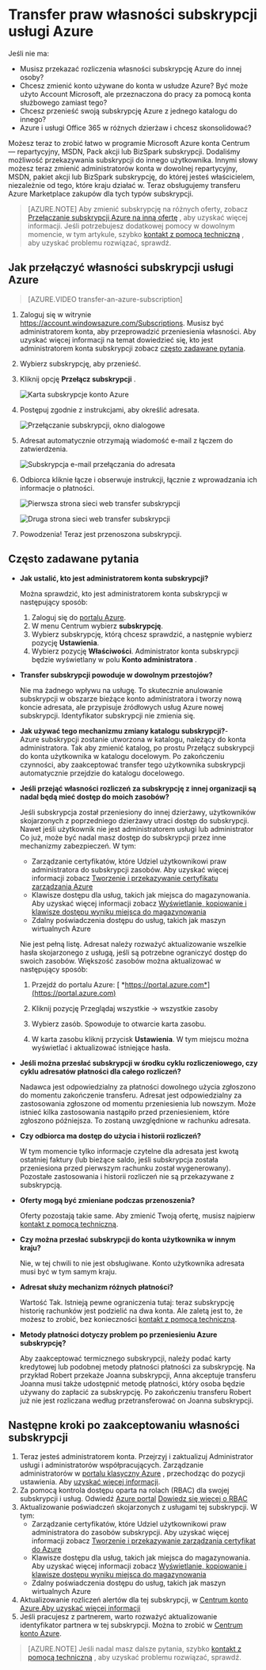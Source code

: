 <properties
   pageTitle="Transfer praw własności subskrypcji usługi Azure | Microsoft Azure"
   description="Jak przełączyć Azure subskrypcji do innego użytkownika, a niektóre często zadawane pytania (FAQ) dotyczące procesu"
   services=""
   documentationCenter=""
   authors="genlin"
   manager="stevenpo"
   editor=""
   tags="billing,top-support-issue"/>

<tags
   ms.service="billing"
   ms.workload="na"
   ms.tgt_pltfrm="na"
   ms.devlang="na"
   ms.topic="article"
   ms.date="10/10/2016"
   ms.author="genli"/>

# <a name="transferring-ownership-of-an-azure-subscription"></a>Transfer praw własności subskrypcji usługi Azure

Jeśli nie ma:

- Musisz przekazać rozliczenia własności subskrypcję Azure do innej osoby?
- Chcesz zmienić konto używane do konta w usłudze Azure? Być może użyto Account Microsoft, ale przeznaczona do pracy za pomocą konta służbowego zamiast tego?
- Chcesz przenieść swoją subskrypcję Azure z jednego katalogu do innego?
- Azure i usługi Office 365 w różnych dzierżaw i chcesz skonsolidować?

Możesz teraz to zrobić łatwo w programie Microsoft Azure konta Centrum — repartycyjny, MSDN, Pack akcji lub BizSpark subskrypcji.  Dodaliśmy możliwość przekazywania subskrypcji do innego użytkownika. Innymi słowy możesz teraz zmienić administratorów konta w dowolnej repartycyjny, MSDN, pakiet akcji lub BizSpark subskrypcję, do której jesteś właścicielem, niezależnie od tego, które kraju działać w. Teraz obsługujemy transferu Azure Marketplace zakupów dla tych typów subskrypcji.

> [AZURE.NOTE] Aby zmienić subskrypcję na różnych oferty, zobacz [Przełączanie subskrypcji Azure na inną ofertę](billing-how-to-switch-azure-offer.md) , aby uzyskać więcej informacji. Jeśli potrzebujesz dodatkowej pomocy w dowolnym momencie, w tym artykule, szybko [kontakt z pomocą techniczną](https://portal.azure.com/?#blade/Microsoft_Azure_Support/HelpAndSupportBlade) , aby uzyskać problemu rozwiązać, sprawdź.

## <a name="how-to-transfer-ownership-of-an-azure-subscription"></a>Jak przełączyć własności subskrypcji usługi Azure

> [AZURE.VIDEO transfer-an-azure-subscription]

1.  Zaloguj się w witrynie <https://account.windowsazure.com/Subscriptions>. Musisz być administratorem konta, aby przeprowadzić przeniesienia własności. Aby uzyskać więcej informacji na temat dowiedzieć się, kto jest administratorem konta subskrypcji zobacz [często zadawane pytania](#faq).

2.  Wybierz subskrypcję, aby przenieść.

3.  Kliknij opcję **Przełącz subskrypcji** .

    ![Karta subskrypcje konto Azure](./media/billing-subscription-transfer/image1.png)

4.  Postępuj zgodnie z instrukcjami, aby określić adresata.

    ![Przełączanie subskrypcji, okno dialogowe](./media/billing-subscription-transfer/image2.PNG)

5.  Adresat automatycznie otrzymają wiadomość e-mail z łączem do zatwierdzenia.

    ![Subskrypcja e-mail przełączania do adresata](./media/billing-subscription-transfer/image3.png)

6.  Odbiorca kliknie łącze i obserwuje instrukcji, łącznie z wprowadzania ich informacje o płatności.

    ![Pierwsza strona sieci web transfer subskrypcji](./media/billing-subscription-transfer/image4.png)

    ![Druga strona sieci web transfer subskrypcji](./media/billing-subscription-transfer/image5.png)

7. Powodzenia! Teraz jest przenoszona subskrypcji.

<a id="faq"></a>
## <a name="frequently-asked-questions-faq"></a>Często zadawane pytania

-   **Jak ustalić, kto jest administratorem konta subskrypcji?**

    Można sprawdzić, kto jest administratorem konta subskrypcji w następujący sposób:

    1. Zaloguj się do [portalu Azure](https://portal.azure.com).
    2. W menu Centrum wybierz **subskrypcję**.
    3. Wybierz subskrypcję, którą chcesz sprawdzić, a następnie wybierz pozycję **Ustawienia**.
    4. Wybierz pozycję **Właściwości**. Administrator konta subskrypcji będzie wyświetlany w polu **Konto administratora** .  

-   **Transfer subskrypcji powoduje w dowolnym przestojów?**

    Nie ma żadnego wpływu na usługę. To skutecznie anulowanie subskrypcji w obszarze bieżące konto administratora i tworzy nową koncie adresata, ale przypisuje źródłowych usług Azure nowej subskrypcji. Identyfikator subskrypcji nie zmienia się.

-   **Jak używać tego mechanizmu zmiany katalogu subskrypcji?**-   
    Azure subskrypcji zostanie utworzona w katalogu, należący do konta administratora. Tak aby zmienić katalog, po prostu Przełącz subskrypcji do konta użytkownika w katalogu docelowym. Po zakończeniu czynności, aby zaakceptować transfer tego użytkownika subskrypcji automatycznie przejdzie do katalogu docelowego.

-   **Jeśli przejąć własności rozliczeń za subskrypcję z innej organizacji są nadal będą mieć dostęp do moich zasobów?**

    Jeśli subskrypcja został przeniesiony do innej dzierżawy, użytkowników skojarzonych z poprzedniego dzierżawy utraci dostęp do subskrypcji. Nawet jeśli użytkownik nie jest administratorem usługi lub administrator Co już, może być nadal masz dostęp do subskrypcji przez inne mechanizmy zabezpieczeń. W tym:
    - Zarządzanie certyfikatów, które Udziel użytkownikowi praw administratora do subskrypcji zasobów. Aby uzyskać więcej informacji zobacz [Tworzenie i przekazywanie certyfikatu zarządzania Azure](https://msdn.microsoft.com/library/azure/gg551722.aspx)
    -   Klawisze dostępu dla usług, takich jak miejsca do magazynowania. Aby uzyskać więcej informacji zobacz [Wyświetlanie, kopiowanie i klawisze dostępu wyniku miejsca do magazynowania](storage-create-storage-account.md#view-copy-and-regenerate-storage-access-keys)
    -   Zdalny poświadczenia dostępu do usług, takich jak maszyn wirtualnych Azure

    Nie jest pełną listę. Adresat należy rozważyć aktualizowanie wszelkie hasła skojarzonego z usługą, jeśli są potrzebne ograniczyć dostęp do swoich zasobów. Większość zasobów można aktualizować w następujący sposób:

    1.   Przejdź do portalu Azure: [ *https://portal.azure.com*](https://portal.azure.com)

    2.    Kliknij pozycję Przeglądaj wszystkie -&gt; wszystkie zasoby

    3.    Wybierz zasób. Spowoduje to otwarcie karta zasobu.

    4.    W karta zasobu kliknij przycisk **Ustawienia**. W tym miejscu można wyświetlać i aktualizować istniejące hasła.


-   **Jeśli można przesłać subskrypcji w środku cyklu rozliczeniowego, czy cyklu adresatów płatności dla całego rozliczeń?**

    Nadawca jest odpowiedzialny za płatności dowolnego użycia zgłoszono do momentu zakończenie transferu. Adresat jest odpowiedzialny za zastosowania zgłoszone od momentu przeniesienia lub nowszym. Może istnieć kilka zastosowania nastąpiło przed przeniesieniem, które zgłoszono późniejsza. To zostaną uwzględnione w rachunku adresata.

-   **Czy odbiorca ma dostęp do użycia i historii rozliczeń?**

    W tym momencie tylko informacje czytelne dla adresata jest kwotą ostatniej faktury (lub bieżące saldo, jeśli subskrypcja została przeniesiona przed pierwszym rachunku został wygenerowany). Pozostałe zastosowania i historii rozliczeń nie są przekazywane z subskrypcją.

-   **Oferty mogą być zmieniane podczas przenoszenia?**

    Oferty pozostają takie same. Aby zmienić Twoją ofertę, musisz najpierw [kontakt z pomocą techniczną](http://go.microsoft.com/fwlink/?LinkID=619338).

-   **Czy można przesłać subskrypcji do konta użytkownika w innym kraju?**

    Nie, w tej chwili to nie jest obsługiwane. Konto użytkownika adresata musi być w tym samym kraju.

-   **Adresat służy mechanizm różnych płatności?**

    Wartość Tak. Istnieją pewne ograniczenia tutaj: teraz subskrypcję historię rachunków jest podzielić na dwa konta. Ale zaletą jest to, że możesz to zrobić, bez konieczności [kontakt z pomocą techniczną](http://go.microsoft.com/fwlink/?LinkID=619338).

-   **Metody płatności dotyczy problem po przeniesieniu Azure subskrypcję?**

    Aby zaakceptować termicznego subskrypcji, należy podać karty kredytowej lub podobnej metody płatności płatności za subskrypcję. Na przykład Robert przekaże Joanna subskrypcji, Anna akceptuje transferu Joanna musi także udostępnić metodę płatności, który osoba będzie używany do zapłacić za subskrypcję. Po zakończeniu transferu Robert już nie jest rozliczana według przetransferować on Joanna subskrypcji.

## <a name="next-steps-after-accepting-ownership-of-a-subscription"></a>Następne kroki po zaakceptowaniu własności subskrypcji

1. Teraz jesteś administratorem konta. Przejrzyj i zaktualizuj Administrator usługi i administratorów współpracujących. Zarządzanie administratorów w [portalu klasyczny Azure](https://manage.windowsazure.com) , przechodząc do pozycji ustawienia. Aby [uzyskać więcej informacji](http://go.microsoft.com/fwlink/?LinkID=533293).
2. Za pomocą kontrola dostępu oparta na rolach (RBAC) dla swojej subskrypcji i usług. Odwiedź [Azure portal](https://portal.azure.com) [Dowiedz się więcej o RBAC](http://go.microsoft.com/fwlink/?LinkID=544802)
3. Aktualizowanie poświadczeń skojarzonych z usługami tej subskrypcji. W tym:
    - Zarządzanie certyfikatów, które Udziel użytkownikowi praw administratora do zasobów subskrypcji. Aby uzyskać więcej informacji zobacz [Tworzenie i przekazywanie zarządzania certyfikat do Azure](https://msdn.microsoft.com/library/azure/gg551722.aspx)
    -   Klawisze dostępu dla usług, takich jak miejsca do magazynowania. Aby uzyskać więcej informacji zobacz [Wyświetlanie, kopiowanie i klawisze dostępu wyniku miejsca do magazynowania](storage-create-storage-account.md#view-copy-and-regenerate-storage-access-keys)
    -   Zdalny poświadczenia dostępu do usług, takich jak maszyn wirtualnych Azure
4. Aktualizowanie rozliczeń alertów dla tej subskrypcji, w [Centrum konto Azure](https://account.windowsazure.com/Subscriptions),[Aby uzyskać więcej informacji](http://go.microsoft.com/fwlink/?LinkID=533292)  
5.  Jeśli pracujesz z partnerem, warto rozważyć aktualizowanie identyfikator partnera w tej subskrypcji. Można to zrobić w [Centrum konto Azure](https://account.windowsazure.com/Subscriptions).

> [AZURE.NOTE] Jeśli nadal masz dalsze pytania, szybko [kontakt z pomocą techniczną](https://portal.azure.com/?#blade/Microsoft_Azure_Support/HelpAndSupportBlade) , aby uzyskać problemu rozwiązać, sprawdź.
